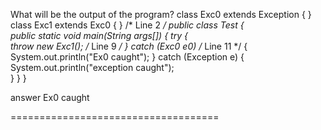 What will be the output of the program?
class Exc0 extends Exception { }
class Exc1 extends Exc0 { } /* Line 2 */
public class Test
{  
public static void main(String args[])
{
try
{  
throw new Exc1(); /* Line 9 */
}
catch (Exc0 e0) /* Line 11 */
{
System.out.println("Ex0 caught");
}
catch (Exception e)
{
System.out.println("exception caught");  
}
}
}

answer
Ex0 caught


====================================

